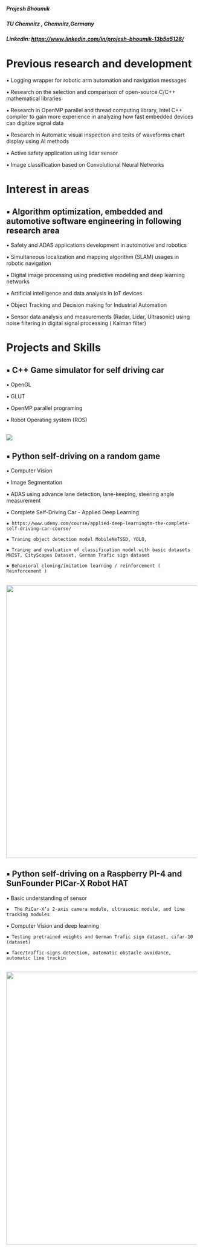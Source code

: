 
##### Projesh Bhoumik
##### TU Chemnitz , Chemnitz,Germany 
##### Linkedin: https://www.linkedin.com/in/projesh-bhoumik-13b5a5128/

#  Previous research and development 
 
  ▪ Logging wrapper for robotic arm automation and navigation messages
  
  ▪ Research on the selection and comparison of open-source C/C++ mathematical libraries
  
  ▪ Research in OpenMP parallel and thread computing library, Intel C++ compiler to gain more experience in analyzing how fast embedded devices can digitize signal data
  
  ▪ Research in Automatic visual inspection and tests of waveforms chart display using AI methods
  
  ▪ Active safety application using lidar sensor
  
  ▪ Image classification based on Convolutional Neural Networks

      

#  Interest in areas

##  ▪ Algorithm optimization, embedded and automotive software engineering in following research area

  ▪ Safety and ADAS applications development in automotive and robotics

  ▪ Simultaneous localization and mapping algorithm (SLAM) usages in robotic navigation 

  ▪ Digital image processing using predictive modeling and deep learning networks

  ▪ Artificial intelligence and data analysis in IoT devices

  ▪ Object Tracking and Decision making for Industrial Automation

  ▪ Sensor data analysis and measurements (Radar, Lidar, Ultrasonic) using noise filtering in digital signal processing ( Kalman filter)



#  Projects and Skills 

##  ▪ C++ Game simulator for self driving car
  ▪ OpenGL 
  
  ▪ GLUT 
  
  ▪ OpenMP parallel programing 
  
  ▪ Robot Operating system (ROS) 
      

##  ![](https://user-images.githubusercontent.com/8930208/153515218-fe22adc0-15c6-4c91-9600-054bcbf25890.gif)


##  ▪ Python self-driving on a random game
  ▪ Computer Vision 
  
  ▪ Image Segmentation
  
  ▪ ADAS using advance lane detection, lane-keeping, steering angle measurement  
  
  ▪ Complete Self-Driving Car - Applied Deep Learning 
  
    ▪ https://www.udemy.com/course/applied-deep-learningtm-the-complete-self-driving-car-course/
    
    ▪ Traning object detection model MobileNeTSSD, YOLO,
    
    ▪ Traning and evaluation of classification model with basic datasets MNIST, CityScapes Dataset, German Trafic sign dataset
    
    ▪ Behavioral cloning/imitation learning / reinforcement ( Reinforcement )
    
  
##   <img src="https://user-images.githubusercontent.com/8930208/153524388-95d3714e-0f00-48e6-a95e-92ac66fc4b05.jpg" width="1000" height="720" />


##  ▪ Python self-driving on a Raspberry PI-4 and SunFounder PICar-X Robot HAT
  ▪ Basic understanding of sensor
  
    ▪  The PiCar-X’s 2-axis camera module, ultrasonic module, and line tracking modules
    
  ▪ Computer Vision and deep learning 
  
    ▪ Testing pretrained weights and German Trafic sign dataset, cifar-10 (dataset)
    
    ▪ face/traffic-signs detection, automatic obstacle avoidance, automatic line trackin
      
##  <img src="https://user-images.githubusercontent.com/8930208/153528283-57a01b9b-f0e5-49d7-baa7-79b6d5f96069.jpeg" width="1000" height="720" />

